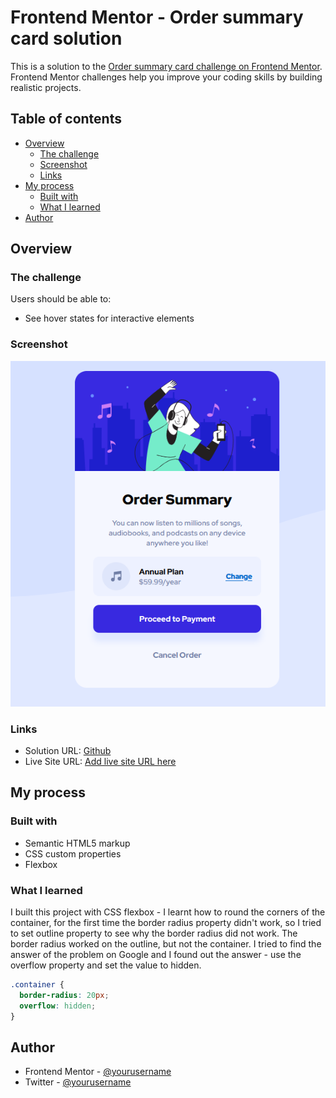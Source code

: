 # Frontend Mentor - Order summary card solution

This is a solution to the [Order summary card challenge on Frontend Mentor](https://www.frontendmentor.io/challenges/order-summary-component-QlPmajDUj). Frontend Mentor challenges help you improve your coding skills by building realistic projects.

## Table of contents

- [Overview](#overview)
  - [The challenge](#the-challenge)
  - [Screenshot](#screenshot)
  - [Links](#links)
- [My process](#my-process)
  - [Built with](#built-with)
  - [What I learned](#what-i-learned)
- [Author](#author)

## Overview

### The challenge

Users should be able to:

- See hover states for interactive elements

### Screenshot

![](./images/screenshot%20order%20summary%20component.png)

### Links

- Solution URL: [Github](https://github.com/Yakobus-Mardi/Order-summary-component)
- Live Site URL: [Add live site URL here](https://your-live-site-url.com)

## My process

### Built with

- Semantic HTML5 markup
- CSS custom properties
- Flexbox

### What I learned

I built this project with CSS flexbox - I learnt how to round the corners of the container, for the first time the border radius property didn't work, so I tried to set outline property to see why the border radius did not work. The border radius worked on the outline, but not the container. I tried to find the answer of the problem on Google and I found out the answer - use the overflow property and set the value to hidden.

```css
.container {
  border-radius: 20px;
  overflow: hidden;
}
```

## Author

- Frontend Mentor - [@yourusername](https://www.frontendmentor.io/profile/yourusername)
- Twitter - [@yourusername](https://www.twitter.com/yourusername)

